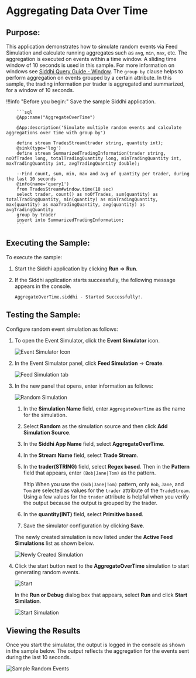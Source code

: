 # Aggregating Data Over Time

## Purpose:
This application demonstrates how to simulate random events via Feed Simulation and calculate running aggregates such as `avg`, `min`, `max`, etc. The aggregation is executed on events within a time window. A sliding time window of 10 seconds is used in this sample. For more information on windows see [Siddhi Query Guide - Window](https://wso2.github.io/siddhi/documentation/siddhi-4.0/#window). The `group by` clause helps to perform aggregation on events grouped by a certain attribute. In this sample, the trading information per trader is aggregated and summarized, for a window of 10 seconds.

!!!info "Before you begin:"
    Save the sample Siddhi application.

        ```sql
        @App:name("AggregateOverTime")

        @App:description('Simulate multiple random events and calculate aggregations over time with group by')

        define stream TradesStream(trader string, quantity int);
        @sink(type='log')
        define stream SummarizedTradingInformation(trader string, noOfTrades long, totalTradingQuantity long, minTradingQuantity int, maxTradingQuantity int, avgTradingQuantity double);

        --Find count, sum, min, max and avg of quantity per trader, during the last 10 seconds
        @info(name='query1')
        from TradesStream#window.time(10 sec)
        select trader, count() as noOfTrades, sum(quantity) as totalTradingQuantity, min(quantity) as minTradingQuantity, max(quantity) as maxTradingQuantity, avg(quantity) as avgTradingQuantity
        group by trader
        insert into SummarizedTradingInformation;
        ```


## Executing the Sample:

To execute the sample:

1. Start the Siddhi application by clicking **Run** => **Run**.

2. If the Siddhi application starts successfully, the following message appears in the console.

   `AggregateOverTime.siddhi - Started Successfully!.`

## Testing the Sample:

Configure random event simulation as follows:

1. To open the Event Simulator, click the **Event Simulator** icon.

   ![Event Simulator Icon](../../images/Testing-Siddhi-Applications/Event_Simulation_Icon.png)

2. In the Event Simulator panel, click **Feed Simulation** -> **Create**.

    ![Feed Simulation tab](../../images/aggregate-over-time-sample/feed-simulation-tab.png)

3. In the new panel that opens, enter information as follows:

    ![Random Simulation](../../images/aggregate-over-time-sample/aggregate-over-time-random-simulation.png)

    1. In the **Simulation Name** field, enter `AggregateOverTime` as the name for the simulation.

    2. Select **Random** as the simulation source and then click **Add Simulation Source**.

    3. In the **Siddhi App Name** field, select **AggregateOverTime**.

    4. In the **Stream Name** field, select **Trade Stream**.

    5. In the **trader(STRING)** field, select **Regex based**. Then in the **Pattern** field that appears, enter `(Bob|Jane|Tom)` as the pattern.

        !!!tip
            When you use the `(Bob|Jane|Tom)` pattern, only `Bob`, `Jane`, and `Tom` are selected as values for the `trader` attribute of the `TradeStream`. Using a few values for the `trader` attribute is helpful when you verify the output because the output is grouped by the trader.

    6. In the **quantity(INT)** field, select **Primitive based**.

    7. Save the simulator configuration by clicking **Save**.

    The newly created simulation is now listed under the **Active Feed Simulations** list as shown below.

    ![Newly Created Simulation](../../images/aggregate-over-time-sample/active-feed-simulation-list.png)

4. Click the start button next to the **AggregateOverTime** simulation to start generating random events.

    ![Start](../../images/aggregate-over-time-sample/start.png)

    In the **Run or Debug** dialog box that appears, select **Run** and click **Start Similation**.

    ![Start Simulation](../../images/aggregate-over-time-sample/start-simulation-dialog-box.png)

## Viewing the Results

Once you start the simulator, the output is logged in the console as shown in the sample below. The output reflects the aggregation for the events sent during the last 10 seconds.

![Sample Random Events](../../images/aggregate-over-time-sample/sample-random-events.png)